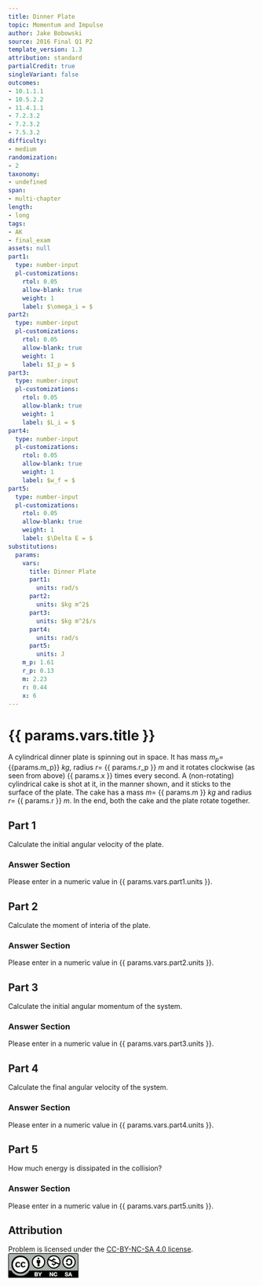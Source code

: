```yaml
---
title: Dinner Plate
topic: Momentum and Impulse
author: Jake Bobowski
source: 2016 Final Q1 P2
template_version: 1.3
attribution: standard
partialCredit: true
singleVariant: false
outcomes:
- 10.1.1.1
- 10.5.2.2
- 11.4.1.1
- 7.2.3.2
- 7.2.3.2
- 7.5.3.2
difficulty:
- medium
randomization:
- 2
taxonomy:
- undefined
span:
- multi-chapter
length:
- long
tags:
- AK
- final_exam
assets: null
part1:
  type: number-input
  pl-customizations:
    rtol: 0.05
    allow-blank: true
    weight: 1
    label: $\omega_i = $
part2:
  type: number-input
  pl-customizations:
    rtol: 0.05
    allow-blank: true
    weight: 1
    label: $I_p = $
part3:
  type: number-input
  pl-customizations:
    rtol: 0.05
    allow-blank: true
    weight: 1
    label: $L_i = $
part4:
  type: number-input
  pl-customizations:
    rtol: 0.05
    allow-blank: true
    weight: 1
    label: $w_f = $
part5:
  type: number-input
  pl-customizations:
    rtol: 0.05
    allow-blank: true
    weight: 1
    label: $\Delta E = $
substitutions:
  params:
    vars:
      title: Dinner Plate
      part1:
        units: rad/s
      part2:
        units: $kg m^2$
      part3:
        units: $kg m^2$/s
      part4:
        units: rad/s
      part5:
        units: J
    m_p: 1.61
    r_p: 0.13
    m: 2.23
    r: 0.44
    x: 6
---
```

# {{ params.vars.title }}
A cylindrical dinner plate is spinning out in space. It has mass $m_p =$ {{params.m_p}} $kg$, radius $r =$ {{ params.r_p }} $m$ and it rotates clockwise (as seen from above) {{ params.x }} times every second.
A (non-rotating) cylindrical cake is shot at it, in the manner shown, and it sticks to the surface of the plate.
The cake has a mass $m =$ {{ params.m }} $kg$ and radius $r =$ {{ params.r }} $m$.
In the end, both the cake and the plate rotate together.

## Part 1

Calculate the initial angular velocity of the plate.

### Answer Section

Please enter in a numeric value in {{ params.vars.part1.units }}.

## Part 2

Calculate the moment of interia of the plate.

### Answer Section

Please enter in a numeric value in {{ params.vars.part2.units }}.

## Part 3

Calculate the initial angular momentum of the system.

### Answer Section

Please enter in a numeric value in {{ params.vars.part3.units }}.

## Part 4

Calculate the final angular velocity of the system.

### Answer Section

Please enter in a numeric value in {{ params.vars.part4.units }}.

## Part 5

How much energy is dissipated in the collision?

### Answer Section

Please enter in a numeric value in {{ params.vars.part5.units }}.

## Attribution

Problem is licensed under the [CC-BY-NC-SA 4.0 license](https://creativecommons.org/licenses/by-nc-sa/4.0/).<br> ![The Creative Commons 4.0 license requiring attribution-BY, non-commercial-NC, and share-alike-SA license.](https://raw.githubusercontent.com/firasm/bits/master/by-nc-sa.png)